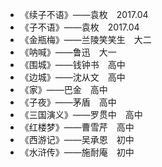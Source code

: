 - 《续子不语》——袁枚&emsp;2017.04
- 《子不语》——袁枚&emsp;2017.04
- 《金瓶梅》——兰陵笑笑生&emsp;大二
- 《呐喊》——鲁迅&emsp;大一
- 《围城》——钱钟书&emsp;高中
- 《边城》——沈从文&emsp;高中
- 《家》——巴金&emsp;高中
- 《子夜》——茅盾&emsp;高中
- 《三国演义》——罗贯中&emsp;高中
- 《红楼梦》——曹雪芹&emsp;高中
- 《西游记》——吴承恩&emsp;初中
- 《水浒传》——施耐庵&emsp;初中


